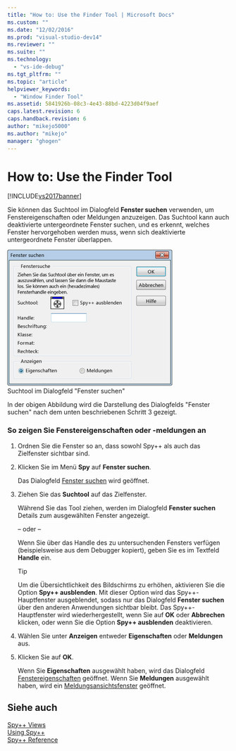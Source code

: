```yaml
---
title: "How to: Use the Finder Tool | Microsoft Docs"
ms.custom: ""
ms.date: "12/02/2016"
ms.prod: "visual-studio-dev14"
ms.reviewer: ""
ms.suite: ""
ms.technology: 
  - "vs-ide-debug"
ms.tgt_pltfrm: ""
ms.topic: "article"
helpviewer_keywords: 
  - "Window Finder Tool"
ms.assetid: 5841926b-08c3-4e43-88bd-4223d04f9aef
caps.latest.revision: 6
caps.handback.revision: 6
author: "mikejo5000"
ms.author: "mikejo"
manager: "ghogen"
---
```

# How to: Use the Finder Tool
[!INCLUDE[vs2017banner](../code-quality/includes/vs2017banner.md)]

Sie können das Suchtool im Dialogfeld **Fenster suchen** verwenden, um Fenstereigenschaften oder Meldungen anzuzeigen.  Das Suchtool kann auch deaktivierte untergeordnete Fenster suchen, und es erkennt, welches Fenster hervorgehoben werden muss, wenn sich deaktivierte untergeordnete Fenster überlappen.  
  
 ![Spy&#43;&#43;&#45;Dialogfeld "Fenster suchen"](../debugger/media/icon_spy--_find.png "Icon\_Spy\+\+\_Find")  
Suchtool im Dialogfeld "Fenster suchen"  
  
 In der obigen Abbildung wird die Darstellung des Dialogfelds "Fenster suchen" nach dem unten beschriebenen Schritt 3 gezeigt.  
  
### So zeigen Sie Fenstereigenschaften oder \-meldungen an  
  
1.  Ordnen Sie die Fenster so an, dass sowohl Spy\+\+ als auch das Zielfenster sichtbar sind.  
  
2.  Klicken Sie im Menü **Spy** auf **Fenster suchen**.  
  
     Das Dialogfeld [Fenster suchen](../debugger/find-window-dialog-box.md) wird geöffnet.  
  
3.  Ziehen Sie das **Suchtool** auf das Zielfenster.  
  
     Während Sie das Tool ziehen, werden im Dialogfeld **Fenster suchen** Details zum ausgewählten Fenster angezeigt.  
  
     – oder –  
  
     Wenn Sie über das Handle des zu untersuchenden Fensters verfügen \(beispielsweise aus dem Debugger kopiert\), geben Sie es im Textfeld **Handle** ein.  
  
    > [!TIP]
    >  Um die Übersichtlichkeit des Bildschirms zu erhöhen, aktivieren Sie die Option **Spy\+\+ ausblenden**.  Mit dieser Option wird das Spy\+\+\-Hauptfenster ausgeblendet, sodass nur das Dialogfeld **Fenster suchen** über den anderen Anwendungen sichtbar bleibt.  Das Spy\+\+\-Hauptfenster wird wiederhergestellt, wenn Sie auf **OK** oder **Abbrechen** klicken, oder wenn Sie die Option **Spy\+\+ ausblenden** deaktivieren.  
  
4.  Wählen Sie unter **Anzeigen** entweder **Eigenschaften** oder **Meldungen** aus.  
  
5.  Klicken Sie auf **OK**.  
  
     Wenn Sie **Eigenschaften** ausgewählt haben, wird das Dialogfeld [Fenstereigenschaften](../debugger/window-properties-dialog-box.md) geöffnet.  Wenn Sie **Meldungen** ausgewählt haben, wird ein [Meldungsansichtsfenster](../debugger/messages-view.md) geöffnet.  
  
## Siehe auch  
 [Spy\+\+ Views](../debugger/spy-increment-views.md)   
 [Using Spy\+\+](../debugger/using-spy-increment.md)   
 [Spy\+\+ Reference](../debugger/spy-increment-reference.md)